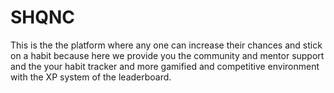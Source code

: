 # SHQNC
This is the the platform where any one can increase their chances and stick on a habit because here we provide you the community and mentor support and the your habit tracker and more gamified and competitive environment with the XP system of the leaderboard.
